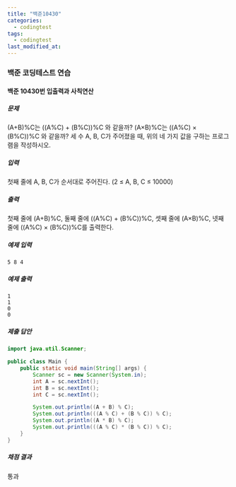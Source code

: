 ```yaml
---
title: "백준10430"
categories:
  - codingtest
tags:
  - codingtest
last_modified_at:
---
```


### 백준 코딩테스트 연습

#### 백준 10430번 입출력과 사칙연산

##### 문제
(A+B)%C는 ((A%C) + (B%C))%C 와 같을까?
(A×B)%C는 ((A%C) × (B%C))%C 와 같을까?
세 수 A, B, C가 주어졌을 때, 위의 네 가지 값을 구하는 프로그램을 작성하시오.

##### 입력
첫째 줄에 A, B, C가 순서대로 주어진다. (2 ≤ A, B, C ≤ 10000)

##### 출력
첫째 줄에 (A+B)%C, 둘째 줄에 ((A%C) + (B%C))%C, 셋째 줄에 (A×B)%C, 넷째 줄에 ((A%C) × (B%C))%C를 출력한다.

##### 예제 입력
```plaintext
5 8 4
```

##### 예제 출력
```plaintext
1
1
0
0
```

##### 제출 답안
```java
import java.util.Scanner;

public class Main {
    public static void main(String[] args) {
        Scanner sc = new Scanner(System.in);
        int A = sc.nextInt();
        int B = sc.nextInt();
        int C = sc.nextInt();

        System.out.println((A + B) % C);
        System.out.println(((A % C) + (B % C)) % C);
        System.out.println((A * B) % C);
        System.out.println(((A % C) * (B % C)) % C);
    }
}
```

##### 채점 결과
통과
